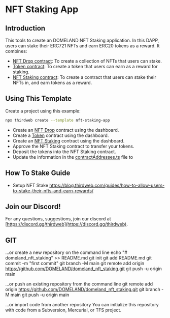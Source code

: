 # NFT Staking App

## Introduction

This tools to create an DOMELAND NFT Staking application. In this DAPP, users can stake their ERC721 NFTs and earn ERC20 tokens as a reward. It combines:

- [NFT Drop contract](https://thirdweb.com/thirdweb.eth/DropERC721): To create a collection of NFTs that users can stake.
- [Token contract](https://thirdweb.com/thirdweb.eth/TokenERC20): To create a token that users can earn as a reward for staking.
- [NFT Staking contract](https://thirdweb.com/thirdweb.eth/NFTStake): To create a contract that users can stake their NFTs in, and earn tokens as a reward.

## Using This Template

Create a project using this example:

```bash
npx thirdweb create --template nft-staking-app
```

- Create an [NFT Drop](https://thirdweb.com/thirdweb.eth/DropERC721) contract using the dashboard.
- Create a [Token](https://thirdweb.com/thirdweb.eth/TokenERC20) contract using the dashboard.
- Create an [NFT Staking](https://thirdweb.com/thirdweb.eth/NFTStake) contract using the dashboard.
- Approve the NFT Staking contract to transfer your tokens.
- Deposit the tokens into the NFT Staking contract.
- Update the information in the [contractAddresses.ts](./consts/contractAddresses.ts) file to

## How To Stake Guide
- Setup NFT Stake https://blog.thirdweb.com/guides/how-to-allow-users-to-stake-their-nfts-and-earn-rewards/

## Join our Discord!

For any questions, suggestions, join our discord at [https://discord.gg/thirdweb](https://discord.gg/thirdweb).



## GIT 

…or create a new repository on the command line
echo "# domeland_nft_staking" >> README.md
git init
git add README.md
git commit -m "first commit"
git branch -M main
git remote add origin https://github.com/DOMELAND/domeland_nft_staking.git
git push -u origin main


…or push an existing repository from the command line
git remote add origin https://github.com/DOMELAND/domeland_nft_staking.git
git branch -M main
git push -u origin main



…or import code from another repository
You can initialize this repository with code from a Subversion, Mercurial, or TFS project.